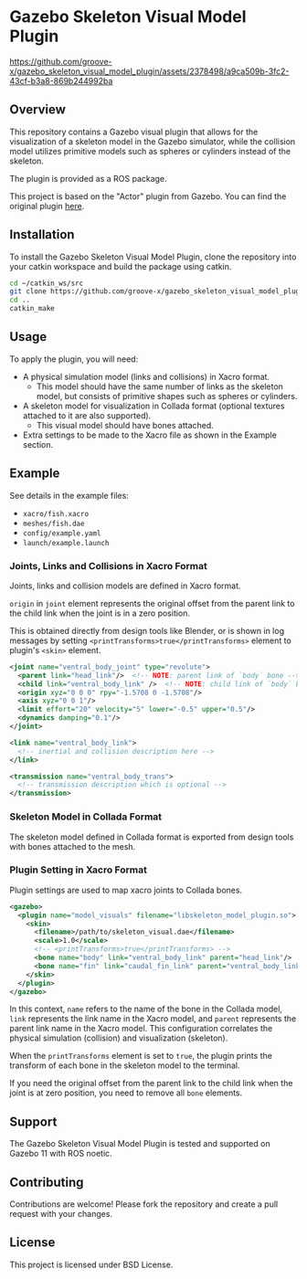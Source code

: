 # Gazebo Skeleton Visual Model Plugin

https://github.com/groove-x/gazebo_skeleton_visual_model_plugin/assets/2378498/a9ca509b-3fc2-43cf-b3a8-869b244992ba

## Overview
This repository contains a Gazebo visual plugin that allows for the visualization of a skeleton model in the Gazebo simulator, while the collision model utilizes primitive models such as spheres or cylinders instead of the skeleton.

The plugin is provided as a ROS package.

This project is based on the "Actor" plugin from Gazebo.
You can find the original plugin [here](https://github.com/arpg/Gazebo/blob/master/gazebo/physics/Actor.hh).

## Installation
To install the Gazebo Skeleton Visual Model Plugin, clone the repository into your catkin workspace and build the package using catkin.

```bash
cd ~/catkin_ws/src
git clone https://github.com/groove-x/gazebo_skeleton_visual_model_plugin.git
cd ..
catkin_make
```

## Usage
To apply the plugin, you will need:
- A physical simulation model (links and collisions) in Xacro format.
  - This model should have the same number of links as the skeleton model, but consists of primitive shapes such as spheres or cylinders.
- A skeleton model for visualization in Collada format (optional textures attached to it are also supported).
  - This visual model should have bones attached.
- Extra settings to be made to the Xacro file as shown in the Example section.

## Example

See details in the example files:
- `xacro/fish.xacro`
- `meshes/fish.dae`
- `config/example.yaml`
- `launch/example.launch`

### Joints, Links and Collisions in Xacro Format

Joints, links and collision models are defined in Xacro format.

`origin` in `joint` element represents the original offset from the parent link to the child link when the joint is in a zero position.

This is obtained directly from design tools like Blender,
or is shown in log messages by setting `<printTransforms>true</printTransforms>` element to plugin's `<skin>` element.

```xml
<joint name="ventral_body_joint" type="revolute">
  <parent link="head_link"/>  <!-- NOTE: parent link of `body` bone -->
  <child link="ventral_body_link" />  <!-- NOTE: child link of `body` bone -->
  <origin xyz="0 0 0" rpy="-1.5708 0 -1.5708"/>
  <axis xyz="0 0 1"/>
  <limit effort="20" velocity="5" lower="-0.5" upper="0.5"/>
  <dynamics damping="0.1"/>
</joint>

<link name="ventral_body_link">
  <!-- inertial and collision description here -->
</link>

<transmission name="ventral_body_trans">
  <!-- transmission description which is optional -->
</transmission>
```

### Skeleton Model in Collada Format

The skeleton model defined in Collada format is exported from design tools with bones attached to the mesh.

### Plugin Setting in Xacro Format

Plugin settings are used to map xacro joints to Collada bones.

```xml
<gazebo>
  <plugin name="model_visuals" filename="libskeleton_model_plugin.so">
    <skin>
      <filename>/path/to/skeleton_visual.dae</filename>
      <scale>1.0</scale>
      <!-- <printTransforms>true</printTransforms> -->
      <bone name="body" link="ventral_body_link" parent="head_link"/>
      <bone name="fin" link="caudal_fin_link" parent="ventral_body_link"/>
    </skin>
  </plugin>
</gazebo>
```

In this context, `name` refers to the name of the bone in the Collada model, `link` represents the link name in the Xacro model, and `parent` represents the parent link name in the Xacro model. This configuration correlates the physical simulation (collision) and visualization (skeleton).

When the `printTransforms` element is set to `true`, the plugin prints the transform of each bone in the skeleton model to the terminal.

If you need the original offset from the parent link to the child link when the joint is at zero position, you need to remove all `bone` elements.

## Support
The Gazebo Skeleton Visual Model Plugin is tested and supported on Gazebo 11 with ROS noetic.

## Contributing
Contributions are welcome! Please fork the repository and create a pull request with your changes.

## License
This project is licensed under BSD License.
